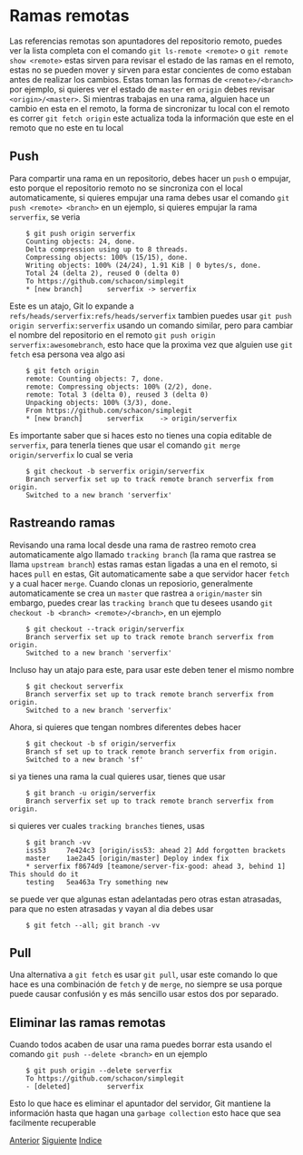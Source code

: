 # Ramas remotas

Las referencias remotas son apuntadores del repositorio remoto, puedes ver la lista completa con el comando `git ls-remote <remote>` o `git remote show <remote>` estas sirven para revisar el estado de las ramas en el remoto, estas no se pueden mover y sirven para estar concientes de como estaban antes de realizar los cambios.
Estas toman las formas de `<remote>/<branch>` por ejemplo, si quieres ver el estado de `master` en `origin` debes revisar `<origin>/<master>`.
Si mientras trabajas en una rama, alguien hace un cambio en esta en el remoto, la forma de sincronizar tu local con el remoto es correr `git fetch origin` este actualiza toda la información que este en el remoto que no este en tu local

## Push
Para compartir una rama en un repositorio, debes hacer un `push` o empujar, esto porque el repositorio remoto no se sincroniza con el local automaticamente, si quieres empujar una rama debes usar el comando `git push <remote> <branch>` en un ejemplo, si quieres empujar la rama `serverfix`, se veria
```
    $ git push origin serverfix
    Counting objects: 24, done.
    Delta compression using up to 8 threads.
    Compressing objects: 100% (15/15), done.
    Writing objects: 100% (24/24), 1.91 KiB | 0 bytes/s, done.
    Total 24 (delta 2), reused 0 (delta 0)
    To https://github.com/schacon/simplegit
    * [new branch]      serverfix -> serverfix
```
Este es un atajo, Git lo expande a `refs/heads/serverfix:refs/heads/serverfix` tambien puedes usar `git push origin serverfix:serverfix` usando un comando similar, pero para cambiar el nombre del repositorio en el remoto `git push origin serverfix:awesomebranch`, esto hace que la proxima vez que alguien use `git fetch` esa persona vea algo asi
```
    $ git fetch origin
    remote: Counting objects: 7, done.
    remote: Compressing objects: 100% (2/2), done.
    remote: Total 3 (delta 0), reused 3 (delta 0)
    Unpacking objects: 100% (3/3), done.
    From https://github.com/schacon/simplegit
    * [new branch]      serverfix    -> origin/serverfix
```
Es importante saber que si haces esto no tienes una copia editable de `serverfix`, para tenerla tienes que usar el comando `git merge origin/serverfix` lo cual se veria
```
    $ git checkout -b serverfix origin/serverfix
    Branch serverfix set up to track remote branch serverfix from origin.
    Switched to a new branch 'serverfix'
```

## Rastreando ramas
Revisando una rama local desde una rama de rastreo remoto crea automaticamente algo llamado `tracking branch` (la rama que rastrea se llama `upstream branch`) estas ramas estan ligadas a una en el remoto, si haces `pull` en estas, Git automaticamente sabe a que servidor hacer `fetch` y a cual hacer `merge`.
Cuando clonas un reposiorio, generalmente automaticamente se crea un `master` que rastrea a `origin/master` sin embargo, puedes crear las `tracking branch` que tu desees usando `git checkout -b <branch> <remote>/<branch>`, en un ejemplo
```
    $ git checkout --track origin/serverfix
    Branch serverfix set up to track remote branch serverfix from origin.
    Switched to a new branch 'serverfix'
```
Incluso hay un atajo para este, para usar este deben tener el mismo nombre
```
    $ git checkout serverfix
    Branch serverfix set up to track remote branch serverfix from origin.
    Switched to a new branch 'serverfix'
```
Ahora, si quieres que tengan nombres diferentes debes hacer
```
    $ git checkout -b sf origin/serverfix
    Branch sf set up to track remote branch serverfix from origin.
    Switched to a new branch 'sf'
```
si ya tienes una rama la cual quieres usar, tienes que usar
```
    $ git branch -u origin/serverfix
    Branch serverfix set up to track remote branch serverfix from origin.
```
si quieres ver cuales `tracking branches` tienes, usas
```
    $ git branch -vv
    iss53     7e424c3 [origin/iss53: ahead 2] Add forgotten brackets
    master    1ae2a45 [origin/master] Deploy index fix
    * serverfix f8674d9 [teamone/server-fix-good: ahead 3, behind 1] This should do it
    testing   5ea463a Try something new
```
se puede ver que algunas estan adelantadas pero otras estan atrasadas, para que no esten atrasadas y vayan al dia debes usar
```
    $ git fetch --all; git branch -vv
```

## Pull
Una alternativa a `git fetch` es usar `git pull`, usar este comando lo que hace es una combinación de `fetch` y de `merge`, no siempre se usa porque puede causar confusión y es más sencillo usar estos dos por separado.

## Eliminar las ramas remotas
Cuando todos acaben de usar una rama puedes borrar esta usando el comando `git push --delete <branch>` en un ejemplo
```
    $ git push origin --delete serverfix
    To https://github.com/schacon/simplegit
    - [deleted]         serverfix
```
Esto lo que hace es eliminar el apuntador del servidor, Git mantiene la información hasta que hagan una `garbage collection` esto hace que sea facilmente recuperable

[Anterior](Ch2.4.md)
[Siguiente](Ch2.6.md)
[Indice](README.md)